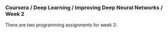 ### Coursera / Deep Learning / Improving Deep Neural Networks / Week 2
There are two programming assignments for week 2: